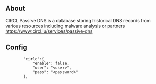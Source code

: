 ## About
CIRCL Passive DNS is a database storing historical DNS records from various resources including malware analysis or partners
https://www.circl.lu/services/passive-dns
## Config
```
        "cirlc":{
            "enable": false,
            "user": "<user>",
            "pass": "<password>"
        },
```
